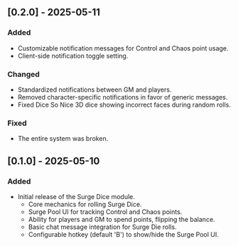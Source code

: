 ## [0.2.0] - 2025-05-11
### Added
- Customizable notification messages for Control and Chaos point usage.
- Client-side notification toggle setting.

### Changed
- Standardized notifications between GM and players.
- Removed character-specific notifications in favor of generic messages.
- Fixed Dice So Nice 3D dice showing incorrect faces during random rolls.

### Fixed
- The entire system was broken.

## [0.1.0] - 2025-05-10
### Added
- Initial release of the Surge Dice module.
  - Core mechanics for rolling Surge Dice.
  - Surge Pool UI for tracking Control and Chaos points.
  - Ability for players and GM to spend points, flipping the balance.
  - Basic chat message integration for Surge Die rolls.
  - Configurable hotkey (default 'B') to show/hide the Surge Pool UI.
